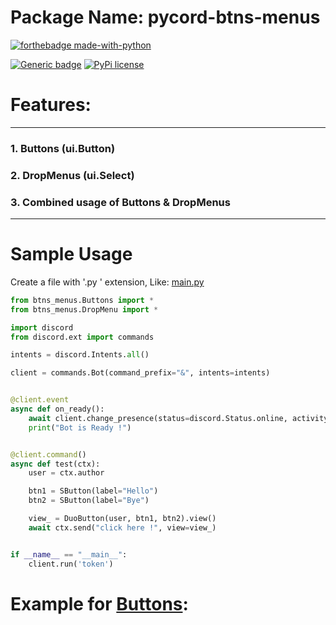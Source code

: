 # Package Name: pycord-btns-menus

[![forthebadge made-with-python](http://ForTheBadge.com/images/badges/made-with-python.svg)](https://www.python.org/)

[![Generic badge](https://img.shields.io/badge/Python-3.6-<COLOR>.svg)](https://shields.io/)
[![PyPi license](https://badgen.net/pypi/license/pip/)](https://pypi.com/project/pip/)

# Features:

<hr>

### 1. Buttons (ui.Button)

### 2. DropMenus (ui.Select)

### 3. Combined usage of Buttons & DropMenus

<hr>

# Sample Usage

Create a file with '.py ' extension, Like: <u> main.py </u>

```python
from btns_menus.Buttons import *
from btns_menus.DropMenu import *

import discord
from discord.ext import commands

intents = discord.Intents.all()

client = commands.Bot(command_prefix="&", intents=intents)


@client.event
async def on_ready():
    await client.change_presence(status=discord.Status.online, activity=discord.Game("&help - phoenix"))
    print("Bot is Ready !")


@client.command()
async def test(ctx):
    user = ctx.author

    btn1 = SButton(label="Hello")
    btn2 = SButton(label="Bye")

    view_ = DuoButton(user, btn1, btn2).view()
    await ctx.send("click here !", view=view_)


if __name__ == "__main__":
    client.run('token')

```

# Example for <u>Buttons</u>:

